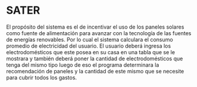 # SATER
El propósito del sistema es el de incentivar el uso de los paneles solares como fuente de
alimentación para avanzar con la tecnología de las fuentes de energías renovables. Por lo cual
el sistema calculara el consumo promedio de electricidad del usuario. El usuario deberá
ingresa los electrodomésticos que este posea en su casa en una tabla que se le mostrara y
también deberá poner la cantidad de electrodomésticos que tenga del mismo tipo luego de
eso el programa determinara la recomendación de paneles y la cantidad de este mismo que se
necesite para cubrir todos los gastos.
